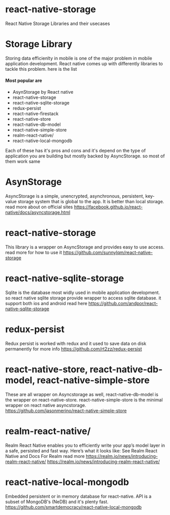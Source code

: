 # react-native-storage
React Native Storage Libraries and their usecases
# Storage Library
Storing data efficienlty in mobile is one of the major problem in mobile application development. React native comes up with differently libraries to tackle this problem. here is the list
#### Most popular are
  * AsynStorage by React native
  * react-native-storage
  * react-native-sqlite-storage
  * redux-persist
  * react-native-firestack
  * react-native-store
  * react-native-db-model
  * react-native-simple-store
  * realm-react-native/
  * react-native-local-mongodb

Each of these has it's pros and cons and it's depend on the type of application you are building but mostly backed by AsyncStorage. so most of them work same

# AsynStorage
AsyncStorage is a simple, unencrypted, asynchronous, persistent, key-value storage system that is global to the app. It is better than local storage. read more about on official sites
https://facebook.github.io/react-native/docs/asyncstorage.html

# react-native-storage
This library is a wrapper on AsyncStorage and provides easy to use access.
read more for how to use it https://github.com/sunnylqm/react-native-storage

# react-native-sqlite-storage
Sqlite is the database most widly used in mobile application development. so react native sqlite storage provide wrapper to access sqlite database.
it support both ios and android
read here
https://github.com/andpor/react-native-sqlite-storage

# redux-persist
Redux persist is worked with redux and it used to save data on disk permanently
for more info https://github.com/rt2zz/redux-persist

# react-native-store, react-native-db-model, react-native-simple-store
These are all wrapper on Asyncstorage as well, react-native-db-model is the wrapper on react-native-store.
react-native-simple-store is the minimal wrapper on react native asyncstorage.
https://github.com/jasonmerino/react-native-simple-store


# realm-react-native/
Realm React Native enables you to efficiently write your app’s model layer in a safe, persisted and fast way. Here’s what it looks like: See Realm React Native and Docs For Realm
read more
https://realm.io/news/introducing-realm-react-native/
https://realm.io/news/introducing-realm-react-native/

# react-native-local-mongodb
Embedded persistent or in memory database for react-native. API is a subset of MongoDB's (NeDB) and it's plenty fast.
https://github.com/smartdemocracy/react-native-local-mongodb


